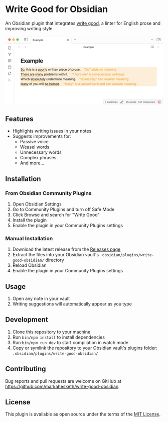 # Write Good for Obsidian

An Obsidian plugin that integrates [write good](https://github.com/btford/write-good), a linter for English prose and improving writing style. 

![Example](example.png)

## Features

- Highlights writing issues in your notes
- Suggests improvements for:
  - Passive voice
  - Weasel words
  - Unnecessary words
  - Complex phrases
  - And more...

## Installation

### From Obsidian Community Plugins

1. Open Obsidian Settings
2. Go to Community Plugins and turn off Safe Mode
3. Click Browse and search for "Write Good"
4. Install the plugin
5. Enable the plugin in your Community Plugins settings

### Manual Installation

1. Download the latest release from the [Releases page](https://github.com/markahesketh/write-good-obsidian/releases)
2. Extract the files into your Obsidian vault's `.obsidian/plugins/write-good-obsidian/` directory
3. Reload Obsidian
4. Enable the plugin in your Community Plugins settings

## Usage

1. Open any note in your vault
2. Writing suggestions will automatically appear as you type

## Development

1. Clone this repository to your machine
2. Run `bin/npm install` to install dependencies
3. Run `bin/npm run dev` to start compilation in watch mode
4. Copy or symlink the repository to your Obsidian vault's plugins folder:
   `.obsidian/plugins/write-good-obsidian/`

## Contributing

Bug reports and pull requests are welcome on GitHub at https://github.com/markahesketh/write-good-obsidian.

## License

This plugin is available as open source under the terms of the [MIT License](LICENSE).
